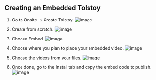 ## Creating an Embedded Tolstoy

1. Go to Onsite -> Create Tolstoy.
   ![image](https://github.com/user-attachments/assets/fb54b79d-65c9-46b2-a8a8-7b8876a20e9b)


2. Create from scratch.
   ![image](https://github.com/user-attachments/assets/502df1ff-f5e9-4833-b7e9-076014e1061e)


3. Choose Embed.
   ![image](https://github.com/user-attachments/assets/80678fa6-e623-41a0-9656-015b5ef26394)


4. Choose where you plan to place your embedded video.
   ![image](https://github.com/user-attachments/assets/2b0e994c-d29b-4a3c-b63a-3e36204c1825)


5. Choose the videos from your files.
   ![image](https://github.com/user-attachments/assets/2303cd97-d2d9-417f-bdf0-fc69f04c9f49)


6. Once done, go to the Install tab and copy the embed code to publish.
   ![image](https://github.com/user-attachments/assets/1c4870b0-210f-4c61-ac94-270321c70f22)
